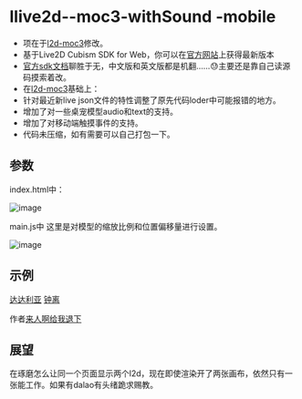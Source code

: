 # llive2d--moc3-withSound -mobile
- 项在于[l2d-moc3](https://github.com/LitStronger/live2d-moc3)修改。
- 基于Live2D Cubism SDK for Web，你可以在[官方网站](https://www.live2d.com/zh-CHS/download/cubism-sdk/)上获得最新版本
- [官方sdk文档](https://docs.live2d.com/cubism-sdk-manual/warning-for-cubism4-web-r1-update/)聊胜于无，中文版和英文版都是机翻……😓主要还是靠自己读源码摸索着改。
-  在[l2d-moc3](https://github.com/LitStronger/live2d-moc3)基础上：
-   针对最近新live json文件的特性调整了原先代码loder中可能报错的地方。
-   增加了对一些桌宠模型audio和text的支持。
-   增加了对移动端触摸事件的支持。
- 代码未压缩，如有需要可以自己打包一下。

## 参数

index.html中：

![image](https://user-images.githubusercontent.com/45536831/175789460-752fed84-832b-410c-a48a-05c84290bfb7.png)


main.js中
这里是对模型的缩放比例和位置偏移量进行设置。

![image](https://user-images.githubusercontent.com/45536831/175789500-2224e319-c21f-4350-923d-68b6a182287a.png)

## 示例
[达达利亚](https://gzszd.xyz/assets/l2d/Tartaglia.html)
[钟离](https://gzszd.xyz/assets/l2d/Zhongli.html)

作者[来人啊给我退下](https://space.bilibili.com/13975947)

## 展望
在琢磨怎么让同一个页面显示两个l2d，现在即使渲染开了两张画布，依然只有一张能工作。如果有dalao有头绪跪求赐教。
